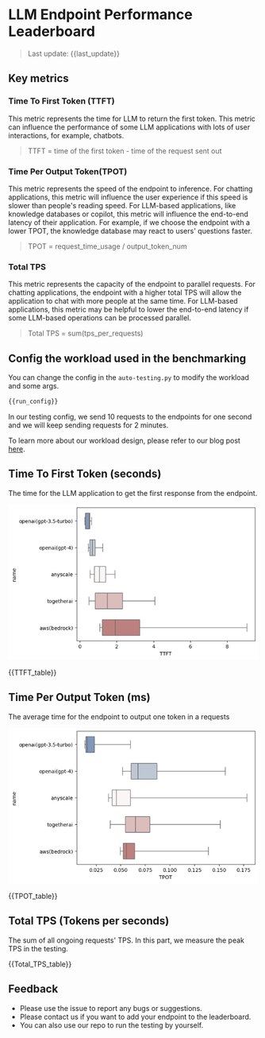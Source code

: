 # LLM Endpoint Performance Leaderboard

> Last update: {{last_update}}

## Key metrics

### Time To First Token (TTFT)

This metric represents the time for LLM to return the first token. This metric can influence the performance of some LLM applications with lots of user interactions, for example, chatbots.

> TTFT = time of the first token - time of the request sent out

### Time Per Output Token(TPOT)

This metric represents the speed of the endpoint to inference. For chatting applications, this metric will influence the user experience if this speed is slower than people's reading speed. For LLM-based applications, like knowledge databases or copilot, this metric will influence the end-to-end latency of their application. For example, if we choose the endpoint with a lower TPOT, the knowledge database may react to users' questions faster.

> TPOT = request_time_usage / output_token_num

### Total TPS

This metric represents the capacity of the endpoint to parallel requests. For chatting applications, the endpoint with a higher total TPS will allow the application to chat with more people at the same time. For LLM-based applications, this metric may be helpful to lower the end-to-end latency if some LLM-based operations can be processed parallel.

> Total TPS = sum(tps_per_requests)

## Config the workload used in the benchmarking

You can change the config in the `auto-testing.py` to modify the workload and some args.

```python
{{run_config}}
```

In our testing config, we send 10 requests to the endpoints for one second and we will keep sending requests for 2 minutes.

To learn more about our workload design, please refer to our blog post [here](https://medium.com/p/ba3cca28f246).

## Time To First Token (seconds)

The time for the LLM application to get the first response from the endpoint.

![TTFT](leaderboard_data/TTFT.png)

{{TTFT_table}}

## Time Per Output Token (ms)

The average time for the endpoint to output one token in a requests

![TPOT](leaderboard_data/TPOT.png)

{{TPOT_table}}

## Total TPS (Tokens per seconds)

The sum of all ongoing requests' TPS. In this part, we measure the peak TPS in the testing.

{{Total_TPS_table}}

## Feedback

* Please use the issue to report any bugs or suggestions.
* Please contact us if you want to add your endpoint to the leaderboard.
* You can also use our repo to run the testing by yourself.
